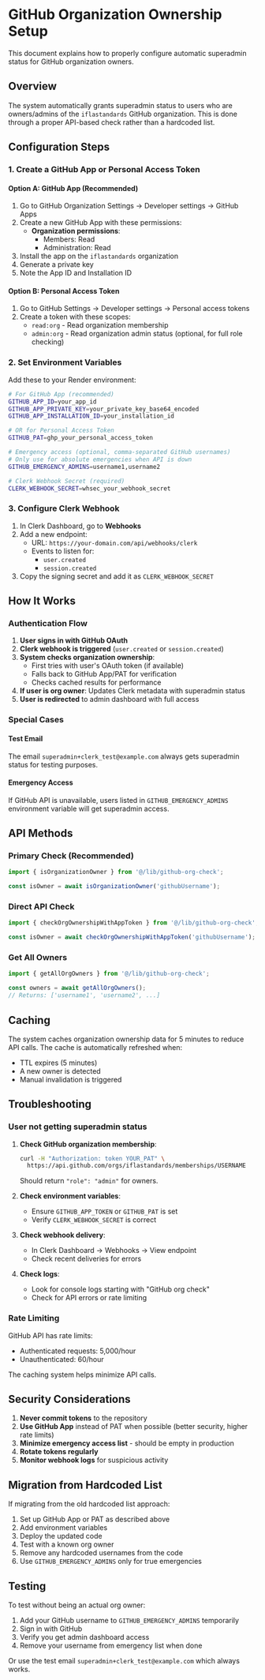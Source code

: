 # GitHub Organization Ownership Setup

This document explains how to properly configure automatic superadmin status for GitHub organization owners.

## Overview

The system automatically grants superadmin status to users who are owners/admins of the `iflastandards` GitHub organization. This is done through a proper API-based check rather than a hardcoded list.

## Configuration Steps

### 1. Create a GitHub App or Personal Access Token

#### Option A: GitHub App (Recommended)
1. Go to GitHub Organization Settings → Developer settings → GitHub Apps
2. Create a new GitHub App with these permissions:
   - **Organization permissions**: 
     - Members: Read
     - Administration: Read
3. Install the app on the `iflastandards` organization
4. Generate a private key
5. Note the App ID and Installation ID

#### Option B: Personal Access Token
1. Go to GitHub Settings → Developer settings → Personal access tokens
2. Create a token with these scopes:
   - `read:org` - Read organization membership
   - `admin:org` - Read organization admin status (optional, for full role checking)

### 2. Set Environment Variables

Add these to your Render environment:

```bash
# For GitHub App (recommended)
GITHUB_APP_ID=your_app_id
GITHUB_APP_PRIVATE_KEY=your_private_key_base64_encoded
GITHUB_APP_INSTALLATION_ID=your_installation_id

# OR for Personal Access Token
GITHUB_PAT=ghp_your_personal_access_token

# Emergency access (optional, comma-separated GitHub usernames)
# Only use for absolute emergencies when API is down
GITHUB_EMERGENCY_ADMINS=username1,username2

# Clerk Webhook Secret (required)
CLERK_WEBHOOK_SECRET=whsec_your_webhook_secret
```

### 3. Configure Clerk Webhook

1. In Clerk Dashboard, go to **Webhooks**
2. Add a new endpoint:
   - URL: `https://your-domain.com/api/webhooks/clerk`
   - Events to listen for:
     - `user.created`
     - `session.created`
3. Copy the signing secret and add it as `CLERK_WEBHOOK_SECRET`

## How It Works

### Authentication Flow

1. **User signs in with GitHub OAuth**
2. **Clerk webhook is triggered** (`user.created` or `session.created`)
3. **System checks organization ownership**:
   - First tries with user's OAuth token (if available)
   - Falls back to GitHub App/PAT for verification
   - Checks cached results for performance
4. **If user is org owner**: Updates Clerk metadata with superadmin status
5. **User is redirected** to admin dashboard with full access

### Special Cases

#### Test Email
The email `superadmin+clerk_test@example.com` always gets superadmin status for testing purposes.

#### Emergency Access
If GitHub API is unavailable, users listed in `GITHUB_EMERGENCY_ADMINS` environment variable will get superadmin access.

## API Methods

### Primary Check (Recommended)
```typescript
import { isOrganizationOwner } from '@/lib/github-org-check';

const isOwner = await isOrganizationOwner('githubUsername');
```

### Direct API Check
```typescript
import { checkOrgOwnershipWithAppToken } from '@/lib/github-org-check';

const isOwner = await checkOrgOwnershipWithAppToken('githubUsername');
```

### Get All Owners
```typescript
import { getAllOrgOwners } from '@/lib/github-org-check';

const owners = await getAllOrgOwners();
// Returns: ['username1', 'username2', ...]
```

## Caching

The system caches organization ownership data for 5 minutes to reduce API calls. The cache is automatically refreshed when:
- TTL expires (5 minutes)
- A new owner is detected
- Manual invalidation is triggered

## Troubleshooting

### User not getting superadmin status

1. **Check GitHub organization membership**:
   ```bash
   curl -H "Authorization: token YOUR_PAT" \
     https://api.github.com/orgs/iflastandards/memberships/USERNAME
   ```
   Should return `"role": "admin"` for owners.

2. **Check environment variables**:
   - Ensure `GITHUB_APP_TOKEN` or `GITHUB_PAT` is set
   - Verify `CLERK_WEBHOOK_SECRET` is correct

3. **Check webhook delivery**:
   - In Clerk Dashboard → Webhooks → View endpoint
   - Check recent deliveries for errors

4. **Check logs**:
   - Look for console logs starting with "GitHub org check"
   - Check for API errors or rate limiting

### Rate Limiting

GitHub API has rate limits:
- Authenticated requests: 5,000/hour
- Unauthenticated: 60/hour

The caching system helps minimize API calls.

## Security Considerations

1. **Never commit tokens** to the repository
2. **Use GitHub App** instead of PAT when possible (better security, higher rate limits)
3. **Minimize emergency access list** - should be empty in production
4. **Rotate tokens regularly**
5. **Monitor webhook logs** for suspicious activity

## Migration from Hardcoded List

If migrating from the old hardcoded list approach:

1. Set up GitHub App or PAT as described above
2. Add environment variables
3. Deploy the updated code
4. Test with a known org owner
5. Remove any hardcoded usernames from the code
6. Use `GITHUB_EMERGENCY_ADMINS` only for true emergencies

## Testing

To test without being an actual org owner:

1. Add your GitHub username to `GITHUB_EMERGENCY_ADMINS` temporarily
2. Sign in with GitHub
3. Verify you get admin dashboard access
4. Remove your username from emergency list when done

Or use the test email `superadmin+clerk_test@example.com` which always works.